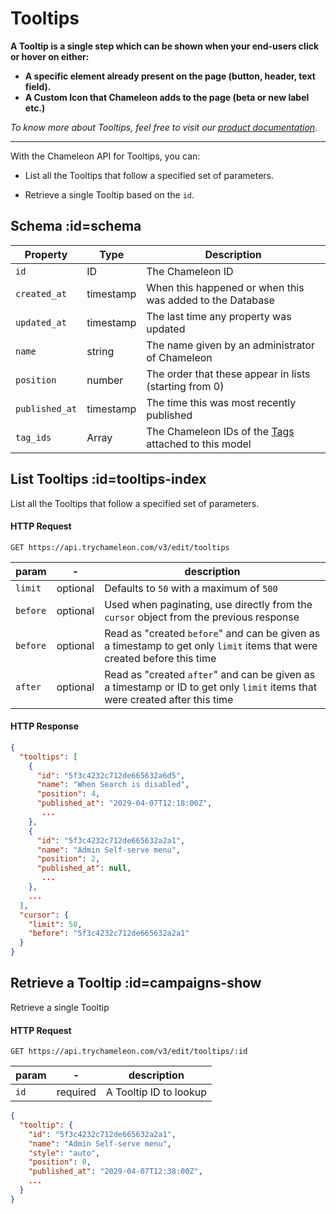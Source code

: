 # Tooltips

**A Tooltip is a single step which can be shown when your end-users click or hover on either:**

- **A specific element already present on the page (button, header, text field).**
- **A Custom Icon that Chameleon adds to the page (beta or new label etc.)**



*To know more about Tooltips, feel free to visit our [product documentation](https://help.trychameleon.com/en/articles/2177293-how-to-add-a-tooltip)*.

------



With the Chameleon API for Tooltips, you can:

- List all the Tooltips that follow a specified set of parameters.

- Retrieve a single Tooltip based on the `id`.


## Schema :id=schema

| Property | Type | Description |
| --- | --- | --- |
| `id` | ID | The Chameleon ID |
| `created_at` | timestamp | When this happened or when this was added to the Database |
| `updated_at` | timestamp | The last time any property was updated |
| `name` | string | The name given by an administrator of Chameleon |
| `position` | number | The order that these appear in lists (starting from 0) |
| `published_at` | timestamp | The time this was most recently published |
| `tag_ids` | Array<ID> | The Chameleon IDs of the [Tags](apis/tags.md) attached to this model |


## List Tooltips :id=tooltips-index

List all the Tooltips that follow a specified set of parameters.

#### HTTP Request

```
GET https://api.trychameleon.com/v3/edit/tooltips
```

| param  | -        | description                                                  |
| ------ | -------- | ------------------------------------------------------------ |
| `limit`  | optional | Defaults to `50` with a maximum of `500`                     |
| `before` | optional | Used when paginating, use directly from the `cursor` object from the previous response |
| `before` | optional | Read as "created `before`" and can be given as a timestamp to get only `limit` items that were created before this time |
| `after`  | optional | Read as "created `after`" and can be given as a timestamp or ID to get only `limit` items that were created after this time |

#### HTTP Response

```json
{
  "tooltips": [
    {
      "id": "5f3c4232c712de665632a6d5",
      "name": "When Search is disabled",
      "position": 4,
      "published_at": "2029-04-07T12:18:00Z",
       ...
    },
    {
      "id": "5f3c4232c712de665632a2a1",
      "name": "Admin Self-serve menu",
      "position": 2,
      "published_at": null,
       ...
    },
    ...
  ],
  "cursor": {
    "limit": 50,
    "before": "5f3c4232c712de665632a2a1"
  }
}
```

## Retrieve a Tooltip :id=campaigns-show

Retrieve a single Tooltip

#### HTTP Request

```
GET https://api.trychameleon.com/v3/edit/tooltips/:id
```

| param | -        | description            |
| ----- | -------- | ---------------------- |
| `id`    | required | A Tooltip ID to lookup |

```json
{
  "tooltip": {
    "id": "5f3c4232c712de665632a2a1",
    "name": "Admin Self-serve menu",
    "style": "auto",
    "position": 0,
    "published_at": "2029-04-07T12:38:00Z",
    ...
  }
}
```
